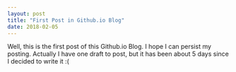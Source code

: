 ```yaml
---
layout: post
title: "First Post in Github.io Blog"
date: 2018-02-05
---
```


Well, this is the first post of this Github.io Blog. I hope I can persist my posting. Actually I have one draft to post, but it has been about 5 days since I decided to write it :(
